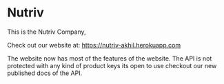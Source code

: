 # Nutriv

This is the Nutriv Company,

Check out our website at: https://nutriv-akhil.herokuapp.com

The website now has most of the features of the website. The API is not protected with any kind of product keys its open to use checkout our new published docs of the API.
